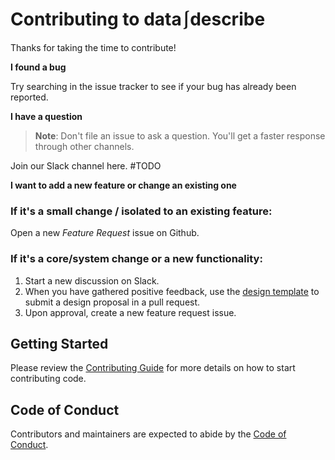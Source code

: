# Contributing to data⎰describe

Thanks for taking the time to contribute!

**I found a bug**

Try searching in the issue tracker to see if your bug has already been reported. 

**I have a question**

> **Note**: Don't file an issue to ask a question. You'll get a faster response through other channels.

Join our Slack channel here.  #TODO

**I want to add a new feature or change an existing one**

### If it's a small change / isolated to an existing feature:

Open a new *Feature Request* issue on Github.

### If it's a core/system change or a new functionality:

1. Start a new discussion on Slack. 
2. When you have gathered positive feedback, use the [design template](docs/designs/TEMPLATE.md) to submit a design proposal in a pull request.
3. Upon approval, create a new feature request issue.

## Getting Started

Please review the [Contributing Guide](docs/source/_notebooks/contributing_guide.ipynb) for more details on how to start contributing code.

## Code of Conduct

Contributors and maintainers are expected to abide by the [Code of Conduct](CODE_OF_CONDUCT.md).